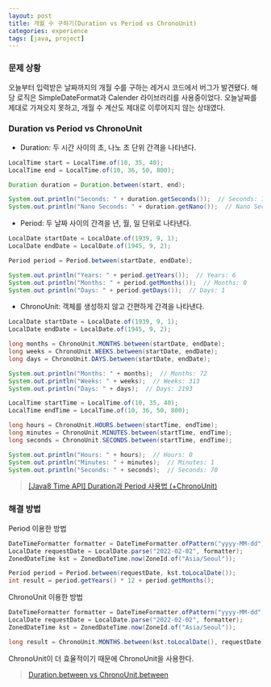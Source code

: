 ```yaml
---
layout: post
title: 개월 수 구하기(Duration vs Period vs ChronoUnit)
categories: experience
tags: [java, project]
---
```


### 문제 상황

오늘부터 입력받은 날짜까지의 개월 수를 구하는 레거시 코드에서 버그가 발견됐다. 해당 로직은 SimpleDateFormat과 Calender 라이브러리를 사용중이었다. 오늘날짜를 제대로 가져오지 못하고, 개월 수 계산도 제대로 이루어지지 않는 상태였다. 

### Duration vs Period vs ChronoUnit

- Duration: 두 시간 사이의 초, 나노 초 단위 간격을 나타낸다.

```java
LocalTime start = LocalTime.of(10, 35, 40);
LocalTime end = LocalTime.of(10, 36, 50, 800);

Duration duration = Duration.between(start, end);

System.out.println("Seconds: " + duration.getSeconds());  // Seconds: 70
System.out.println("Nano Seconds: " + duration.getNano());  // Nano Seconds: 800
```

- Period: 두 날짜 사이의 간격을 년, 월, 일 단위로 나타낸다.

```java
LocalDate startDate = LocalDate.of(1939, 9, 1);
LocalDate endDate = LocalDate.of(1945, 9, 2);

Period period = Period.between(startDate, endDate);

System.out.println("Years: " + period.getYears());  // Years: 6
System.out.println("Months: " + period.getMonths());  // Months: 0
System.out.println("Days: " + period.getDays());  // Days: 1
```

- ChronoUnit: 객체를 생성하지 않고 간편하게 간격을 나타낸다.

```java
LocalDate startDate = LocalDate.of(1939, 9, 1);
LocalDate endDate = LocalDate.of(1945, 9, 2);

long months = ChronoUnit.MONTHS.between(startDate, endDate);
long weeks = ChronoUnit.WEEKS.between(startDate, endDate);
long days = ChronoUnit.DAYS.between(startDate, endDate);

System.out.println("Months: " + months);  // Months: 72
System.out.println("Weeks: " + weeks);  // Weeks: 313
System.out.println("Days: " + days);  // Days: 2193

LocalTime startTime = LocalTime.of(10, 35, 40);
LocalTime endTime = LocalTime.of(10, 36, 50, 800);

long hours = ChronoUnit.HOURS.between(startTime, endTime);
long minutes = ChronoUnit.MINUTES.between(startTime, endTime);
long seconds = ChronoUnit.SECONDS.between(startTime, endTime);

System.out.println("Hours: " + hours);  // Hours: 0
System.out.println("Minutes: " + minutes);  // Minutes: 1
System.out.println("Seconds: " + seconds);  // Seconds: 70
```

> [[Java8 Time API] Duration과 Period 사용법 (+ChronoUnit)](https://www.daleseo.com/java8-duration-period/)


### 해결 방법 

Period 이용한 방법

```java
DateTimeFormatter formatter = DateTimeFormatter.ofPattern("yyyy-MM-dd");
LocalDate requestDate = LocalDate.parse("2022-02-02", formatter);
ZonedDateTime kst = ZonedDateTime.now(ZoneId.of("Asia/Seoul"));

Period period = Period.between(requestDate, kst.toLocalDate());
int result = period.getYears() * 12 + period.getMonths();
```

ChronoUnit 이용한 방법

```java
DateTimeFormatter formatter = DateTimeFormatter.ofPattern("yyyy-MM-dd");
LocalDate requestDate = LocalDate.parse("2022-02-02", formatter);
ZonedDateTime kst = ZonedDateTime.now(ZoneId.of("Asia/Seoul"));

long result = ChronoUnit.MONTHS.between(kst.toLocalDate(), requestDate);
```

ChronoUnit이 더 효율적이기 때문에 ChronoUnit을 사용한다.

> [Duration.between vs ChronoUnit.between](https://stackoverflow.com/a/66248485)
